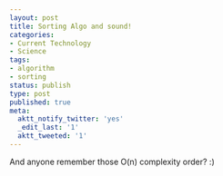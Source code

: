 ```yaml
---
layout: post
title: Sorting Algo and sound!
categories:
- Current Technology
- Science
tags:
- algorithm
- sorting
status: publish
type: post
published: true
meta:
  aktt_notify_twitter: 'yes'
  _edit_last: '1'
  aktt_tweeted: '1'
---
```

And anyone remember those O(n) complexity order? :)
